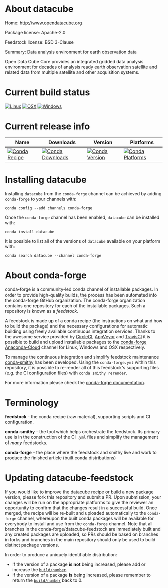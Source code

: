 About datacube
==============

Home: http://www.opendatacube.org

Package license: Apache-2.0

Feedstock license: BSD 3-Clause

Summary: Data analysis environment for earth observation data

Open Data Cube Core provides an integrated gridded data analysis environment
for decades of analysis ready earth observation satellite and related data
from multiple satellite and other acquisition systems.


Current build status
====================

[![Linux](https://img.shields.io/circleci/project/github/conda-forge/datacube-feedstock/master.svg?label=Linux)](https://circleci.com/gh/conda-forge/datacube-feedstock)
[![OSX](https://img.shields.io/travis/conda-forge/datacube-feedstock/master.svg?label=macOS)](https://travis-ci.org/conda-forge/datacube-feedstock)
[![Windows](https://img.shields.io/appveyor/ci/conda-forge/datacube-feedstock/master.svg?label=Windows)](https://ci.appveyor.com/project/conda-forge/datacube-feedstock/branch/master)

Current release info
====================

| Name | Downloads | Version | Platforms |
| --- | --- | --- | --- |
| [![Conda Recipe](https://img.shields.io/badge/recipe-datacube-green.svg)](https://anaconda.org/conda-forge/datacube) | [![Conda Downloads](https://img.shields.io/conda/dn/conda-forge/datacube.svg)](https://anaconda.org/conda-forge/datacube) | [![Conda Version](https://img.shields.io/conda/vn/conda-forge/datacube.svg)](https://anaconda.org/conda-forge/datacube) | [![Conda Platforms](https://img.shields.io/conda/pn/conda-forge/datacube.svg)](https://anaconda.org/conda-forge/datacube) |

Installing datacube
===================

Installing `datacube` from the `conda-forge` channel can be achieved by adding `conda-forge` to your channels with:

```
conda config --add channels conda-forge
```

Once the `conda-forge` channel has been enabled, `datacube` can be installed with:

```
conda install datacube
```

It is possible to list all of the versions of `datacube` available on your platform with:

```
conda search datacube --channel conda-forge
```


About conda-forge
=================

conda-forge is a community-led conda channel of installable packages.
In order to provide high-quality builds, the process has been automated into the
conda-forge GitHub organization. The conda-forge organization contains one repository
for each of the installable packages. Such a repository is known as a *feedstock*.

A feedstock is made up of a conda recipe (the instructions on what and how to build
the package) and the necessary configurations for automatic building using freely
available continuous integration services. Thanks to the awesome service provided by
[CircleCI](https://circleci.com/), [AppVeyor](http://www.appveyor.com/)
and [TravisCI](https://travis-ci.org/) it is possible to build and upload installable
packages to the [conda-forge](https://anaconda.org/conda-forge)
[Anaconda-Cloud](http://docs.anaconda.org/) channel for Linux, Windows and OSX respectively.

To manage the continuous integration and simplify feedstock maintenance
[conda-smithy](http://github.com/conda-forge/conda-smithy) has been developed.
Using the ``conda-forge.yml`` within this repository, it is possible to re-render all of
this feedstock's supporting files (e.g. the CI configuration files) with ``conda smithy rerender``.

For more information please check the [conda-forge documentation](https://conda-forge.org/docs/).

Terminology
===========

**feedstock** - the conda recipe (raw material), supporting scripts and CI configuration.

**conda-smithy** - the tool which helps orchestrate the feedstock.
                   Its primary use is in the construction of the CI ``.yml`` files
                   and simplify the management of *many* feedstocks.

**conda-forge** - the place where the feedstock and smithy live and work to
                  produce the finished article (built conda distributions)


Updating datacube-feedstock
===========================

If you would like to improve the datacube recipe or build a new
package version, please fork this repository and submit a PR. Upon submission,
your changes will be run on the appropriate platforms to give the reviewer an
opportunity to confirm that the changes result in a successful build. Once
merged, the recipe will be re-built and uploaded automatically to the
`conda-forge` channel, whereupon the built conda packages will be available for
everybody to install and use from the `conda-forge` channel.
Note that all branches in the conda-forge/datacube-feedstock are
immediately built and any created packages are uploaded, so PRs should be based
on branches in forks and branches in the main repository should only be used to
build distinct package versions.

In order to produce a uniquely identifiable distribution:
 * If the version of a package **is not** being increased, please add or increase
   the [``build/number``](http://conda.pydata.org/docs/building/meta-yaml.html#build-number-and-string).
 * If the version of a package **is** being increased, please remember to return
   the [``build/number``](http://conda.pydata.org/docs/building/meta-yaml.html#build-number-and-string)
   back to 0.